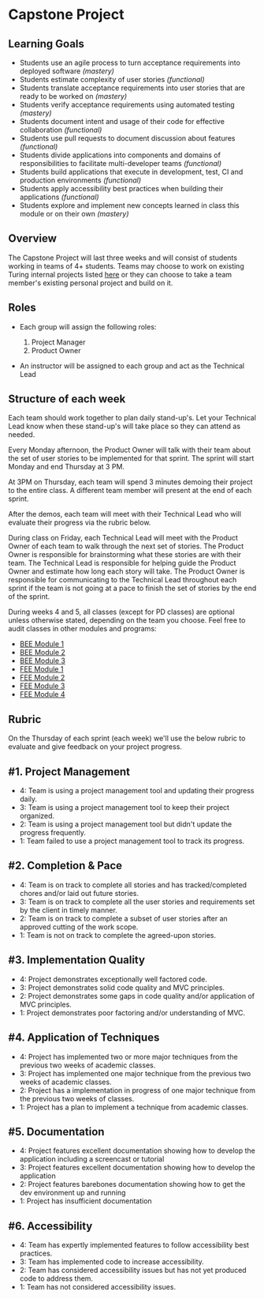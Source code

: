 Capstone Project
==============

Learning Goals
------------
*   Students use an agile process to turn acceptance requirements into deployed software *(mastery)*
*   Students estimate complexity of user stories *(functional)*
*   Students translate acceptance requirements into user stories that are ready to be worked on *(mastery)*
*   Students verify acceptance requirements using automated testing *(mastery)*
*   Students document intent and usage of their code for effective collaboration *(functional)*
*   Students use pull requests to document discussion about features *(functional)*
*   Students divide applications into components and domains of responsibilities to facilitate multi-developer teams *(functional)*
*   Students build applications that execute in development, test, CI and production environments *(functional)*
*   Students apply accessibility best practices when building their applications *(functional)*
*   Students explore and implement new concepts learned in class this module or on their own *(mastery)*

Overview
------------

The Capstone Project will last three weeks and will consist of students working in teams of 4+ students. Teams may choose to work on existing Turing internal projects listed [here](http://backend.turing.io/module4/projects_overview) or they can choose to take a team member's existing personal project and build on it.

Roles
------------
*   Each group will assign the following roles:

	1.  Project Manager
	2.  Product Owner


*   An instructor will be assigned to each group and act as the Technical Lead

Structure of each week
------------

Each team should work together to plan daily stand-up's. Let your Technical Lead know when these stand-up's will take place so they can attend as needed.

Every Monday afternoon, the Product Owner will talk with their team about the set of user stories to be implemented for that sprint. The sprint will start Monday and end Thursday at 3 PM.

At 3PM on Thursday, each team will spend 3 minutes demoing their project to the entire class. A different team member will present at the end of each sprint.

After the demos, each team will meet with their Technical Lead who will evaluate their progress via the rubric below.

During class on Friday, each Technical Lead will meet with the Product Owner of each team to walk through the next set of stories. The Product Owner is responsible for brainstorming what these stories are with their team. The Technical Lead is responsible for helping guide the Product Owner and estimate how long each story will take. The Product Owner is responsible for communicating to the Technical Lead throughout each sprint if the team is not going at a pace to finish the set of stories by the end of the sprint.

During weeks 4 and 5, all classes (except for PD classes) are optional unless otherwise stated, depending on the team you choose. Feel free to audit classes in other modules and programs:

*   [BEE Module 1](https://www.google.com/calendar/embed?src=casimircreative.com_59k8msrrc2ddhcv787vubvp0s4%40group.calendar.google.com&ctz=America/Denver)
*   [BEE Module 2](https://www.google.com/calendar/embed?src=casimircreative.com_rps2hg1nfqjih4rcl3gl6s4lpk%40group.calendar.google.com&ctz=America/Denver)
*   [BEE Module 3](https://www.google.com/calendar/embed?src=casimircreative.com_e9k9b6n7bok174ilmqbfdr0sc4%40group.calendar.google.com&ctz=America/Denver)
*   [FEE Module 1](https://calendar.google.com/calendar/embed?src=casimircreative.com_m6bndqol81h6jdlnpo0a6raot0%40group.calendar.google.com&ctz=America/Denver)
*   [FEE Module 2](https://calendar.google.com/calendar/embed?src=Y2FzaW1pcmNyZWF0aXZlLmNvbV9jamlmZm9xdnRhanE0M241bW4yOTBjcDc0NEBncm91cC5jYWxlbmRhci5nb29nbGUuY29t)
*   [FEE Module 3](https://calendar.google.com/calendar/embed?src=casimircreative.com_krb9p35ck35m4uoji5d2715844%40group.calendar.google.com&ctz=America/Denver)
*   [FEE Module 4](https://calendar.google.com/calendar/embed?src=casimircreative.com_pe92inv861hml159vg7qh8vpls%40group.calendar.google.com&ctz=America/Denver)

Rubric
------------

On the Thursday of each sprint (each week) we'll use the below rubric to evaluate and give feedback on your project progress.

#1. Project Management
------------

*   4: Team is using a project management tool and updating their progress daily.
*   3: Team is using a project management tool to keep their project organized.
*   2: Team is using a project management tool but didn't update the progress frequently.
*   1: Team failed to use a project management tool to track its progress.

#2. Completion & Pace
------------

*   4: Team is on track to complete all stories and has tracked/completed chores and/or laid out future stories.
*   3: Team is on track to complete all the user stories and requirements set by the client in timely manner.
*   2: Team is on track to complete a subset of user stories after an approved cutting of the work scope.
*   1: Team is not on track to complete the agreed-upon stories.

#3. Implementation Quality
------------

*   4: Project demonstrates exceptionally well factored code.
*   3: Project demonstrates solid code quality and MVC principles.
*   2: Project demonstrates some gaps in code quality and/or application of MVC principles.
*   1: Project demonstrates poor factoring and/or understanding of MVC.

#4. Application of Techniques
------------

*   4: Project has implemented two or more major techniques from the previous two weeks of academic classes.
*   3: Project has implemented one major technique from the previous two weeks of academic classes.
*   2: Project has a implementation in progress of one major technique from the previous two weeks of classes.
*   1: Project has a plan to implement a technique from academic classes.

#5. Documentation
------------

*   4: Project features excellent documentation showing how to develop the application including a screencast or tutorial
*   3: Project features excellent documentation showing how to develop the application
*   2: Project features barebones documentation showing how to get the dev environment up and running
*   1: Project has insufficient documentation

#6. Accessibility
------------

*   4: Team has expertly implemented features to follow accessibility best practices.
*   3: Team has implemented code to increase accessibility.
*   2: Team has considered accessibility issues but has not yet produced code to address them.
*   1: Team has not considered accessibility issues.
